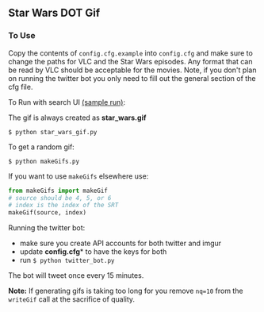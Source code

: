 Star Wars DOT Gif
-------------

### To Use
Copy the contents of ```config.cfg.example``` into ```config.cfg``` and make sure to change the paths for VLC and the Star Wars episodes. Any format that can be read by VLC should be acceptable for the movies. Note, if you don't plan on running the twitter bot you only need to fill out the general section of the cfg file. 

To Run with search UI [(sample run)](http://www.youtube.com/watch?v=n387eBqnw1o):

The gif is always created as **star_wars.gif**

```
$ python star_wars_gif.py
```


To get a random gif:

```
$ python makeGifs.py
```

If you want to use ```makeGifs``` elsewhere use:

```python
from makeGifs import makeGif
# source should be 4, 5, or 6
# index is the index of the SRT
makeGif(source, index)
```

Running the twitter bot:

- make sure you create API accounts for both twitter and imgur
- update **config.cfg*** to have the keys for both
- run ```$ python twitter_bot.py```

The bot will tweet once every 15 minutes.


**Note:** If generating gifs is taking too long for you remove ```nq=10``` from the ```writeGif``` call at the sacrifice of quality.
